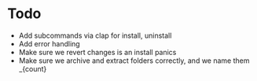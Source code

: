 # Todo

- Add subcommands via clap for install, uninstall
- Add error handling  
- Make sure we revert changes is an install panics
- Make sure we archive and extract folders correctly, and we name them _{count}
